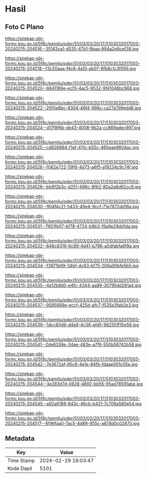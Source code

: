# Hasil

## Foto C Plano

https://sirekap-obj-formc.kpu.go.id/5f8c/pemilu/pdpr/51/03/03/20/17/5103032017003-20240215-204516--35143ca1-d535-47b1-9baa-994a2e8cef38.jpg

https://sirekap-obj-formc.kpu.go.id/5f8c/pemilu/pdpr/51/03/03/20/17/5103032017003-20240215-204518--f3c20aaa-f4c8-4a10-ab07-8fb8c1c3f056.jpg

https://sirekap-obj-formc.kpu.go.id/5f8c/pemilu/pdpr/51/03/03/20/17/5103032017003-20240215-204520--6641189e-ecf3-4ac5-9532-9f41048bc968.jpg

https://sirekap-obj-formc.kpu.go.id/5f8c/pemilu/pdpr/51/03/03/20/17/5103032017003-20240215-204522--25f0e8bc-9304-46f4-998c-ca27a799edd6.jpg

https://sirekap-obj-formc.kpu.go.id/5f8c/pemilu/pdpr/51/03/03/20/17/5103032017003-20240215-204524--d17f8f6b-de43-4008-9b2a-cc869adec997.jpg

https://sirekap-obj-formc.kpu.go.id/5f8c/pemilu/pdpr/51/03/03/20/17/5103032017003-20240215-204525--cd826864-f1ef-411c-b55c-465eae9804ac.jpg

https://sirekap-obj-formc.kpu.go.id/5f8c/pemilu/pdpr/51/03/03/20/17/5103032017003-20240215-204526--f062e722-59f6-4d73-a6f5-a19234c9c74f.jpg

https://sirekap-obj-formc.kpu.go.id/5f8c/pemilu/pdpr/51/03/03/20/17/5103032017003-20240215-204528--bb9f2b3c-d251-498c-8f62-80a2a8d62cc9.jpg

https://sirekap-obj-formc.kpu.go.id/5f8c/pemilu/pdpr/51/03/03/20/17/5103032017003-20240215-204530--904f4c21-5433-49e4-9ccf-71e7872dd18a.jpg

https://sirekap-obj-formc.kpu.go.id/5f8c/pemilu/pdpr/51/03/03/20/17/5103032017003-20240215-204531--7651fb07-bf78-4724-b9b3-f9a9e29dd1da.jpg

https://sirekap-obj-formc.kpu.go.id/5f8c/pemilu/pdpr/51/03/03/20/17/5103032017003-20240215-204532--648c8319-6c89-4d41-b796-a0dfabfa6f9a.jpg

https://sirekap-obj-formc.kpu.go.id/5f8c/pemilu/pdpr/51/03/03/20/17/5103032017003-20240215-204534--f3971b99-34bf-4c63-bf75-206a90bfe5b5.jpg

https://sirekap-obj-formc.kpu.go.id/5f8c/pemilu/pdpr/51/03/03/20/17/5103032017003-20240215-204535--4e12b8d0-e4fc-4344-aa99-30795dd291a4.jpg

https://sirekap-obj-formc.kpu.go.id/5f8c/pemilu/pdpr/51/03/03/20/17/5103032017003-20240215-204537--9585889e-eccf-425d-afc7-f535e3fab2e3.jpg

https://sirekap-obj-formc.kpu.go.id/5f8c/pemilu/pdpr/51/03/03/20/17/5103032017003-20240215-204539--1dcc80d9-d4a9-4c38-afd5-982551f10e56.jpg

https://sirekap-obj-formc.kpu.go.id/5f8c/pemilu/pdpr/51/03/03/20/17/5103032017003-20240215-204541--2de8339e-34ae-483e-a7f6-550b58742b58.jpg

https://sirekap-obj-formc.kpu.go.id/5f8c/pemilu/pdpr/51/03/03/20/17/5103032017003-20240215-204542--7e3672af-95c8-4e1e-84fb-fdaae001c05e.jpg

https://sirekap-obj-formc.kpu.go.id/5f8c/pemilu/pdpr/51/03/03/20/17/5103032017003-20240215-204544--3e283d7d-0628-4892-bb55-95ad78591abe.jpg

https://sirekap-obj-formc.kpu.go.id/5f8c/pemilu/pdpr/51/03/03/20/17/5103032017003-20240215-204545--a92a6189-843c-46cb-b421-7c709a580e54.jpg

https://sirekap-obj-formc.kpu.go.id/5f8c/pemilu/pdpr/51/03/03/20/17/5103032017003-20240215-204517--8f96faa0-7ac5-4d89-955c-a878d0c02870.jpg


## Metadata

| Key        | Value               |
| ---------- | ------------------- |
| Time Stamp | 2024-02-29 16:03:47 |
| Kode Dapil | 5101                |



